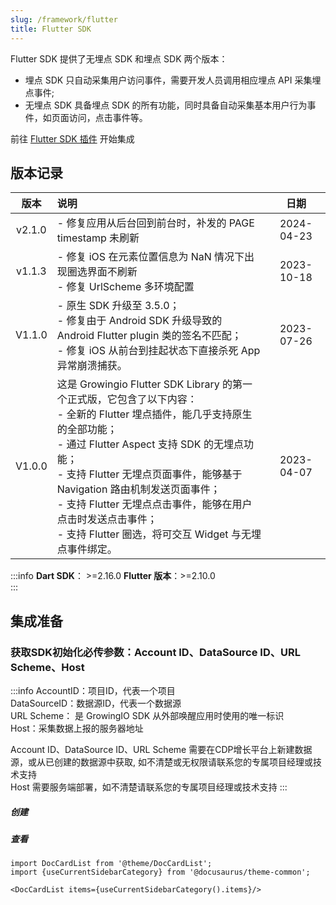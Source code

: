 ```yaml
---
slug: /framework/flutter
title: Flutter SDK
---
```


Flutter SDK 提供了无埋点 SDK 和埋点 SDK 两个版本：
* 埋点 SDK 只自动采集用户访问事件，需要开发人员调用相应埋点 API 采集埋点事件;
* 无埋点 SDK 具备埋点 SDK 的所有功能，同时具备自动采集基本用户行为事件，如页面访问，点击事件等。

前往 [Flutter SDK 插件](/docs/framework/flutter/Flutter%20SDK) 开始集成

## 版本记录
|    版本    | 说明 |  日期  |
|:-------:| :----  |  :-------:  |
| v2.1.0 | - 修复应用从后台回到前台时，补发的 PAGE timestamp 未刷新 | 2024-04-23 |
| v1.1.3 | - 修复 iOS 在元素位置信息为 NaN 情况下出现圈选界面不刷新<br/>- 修复 UrlScheme 多环境配置 | 2023-10-18 |
| V1.1.0 | - 原生 SDK 升级至 3.5.0；<br/>- 修复由于 Android SDK 升级导致的 Android Flutter plugin 类的签名不匹配；<br/>- 修复 iOS 从前台到挂起状态下直接杀死 App 异常崩溃捕获。 | 2023-07-26 |
| V1.0.0 | 这是 Growingio Flutter SDK Library 的第一个正式版，它包含了以下内容：<br/>- 全新的 Flutter 埋点插件，能几乎支持原生的全部功能；<br/>- 通过 Flutter Aspect 支持 SDK 的无埋点功能；<br/>- 支持 Flutter 无埋点页面事件，能够基于 Navigation 路由机制发送页面事件；<br/>- 支持 Flutter 无埋点点击事件，能够在用户点击时发送点击事件；<br/>- 支持 Flutter 圈选，将可交互 Widget 与无埋点事件绑定。 | 2023-04-07 |

:::info
**Dart SDK**： >=2.16.0 
**Flutter 版本**：>=2.10.0<br/>
:::

## 集成准备
### 获取SDK初始化必传参数：Account ID、DataSource ID、URL Scheme、Host
:::info
AccountID：项目ID，代表一个项目<br/>
DataSourceID：数据源ID，代表一个数据源<br/>
URL Scheme： 是 GrowingIO SDK 从外部唤醒应用时使用的唯一标识<br/>
Host：采集数据上报的服务器地址<br/>

Account ID、DataSource ID、URL Scheme 需要在CDP增长平台上新建数据源，或从已创建的数据源中获取, 如不清楚或无权限请联系您的专属项目经理或技术支持<br/>
Host 需要服务端部署，如不清楚请联系您的专属项目经理或技术支持
:::
##### 创建
<ImageLoader path="img/common/createapplication" />

##### 查看
<ImageLoader path="img/common/showappdatasourceid" />


```mdx-code-block
import DocCardList from '@theme/DocCardList';
import {useCurrentSidebarCategory} from '@docusaurus/theme-common';

<DocCardList items={useCurrentSidebarCategory().items}/>
```

